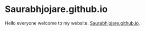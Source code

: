 # Saurabhjojare.github.io
Hello everyone welcome to my website. [Saurabhjojare.github.io](https://saurabhjojare.github.io).
